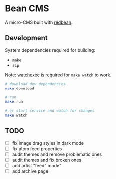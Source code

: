 # Bean CMS

A micro-CMS built with [redbean](https://redbean.dev).

## Development

System dependencies required for building:

* `make`
* `zip`

Note: [watchexec](https://github.com/watchexec/watchexec) is required for `make watch` to work.

```bash
# download dev dependencies
make download

# run
make run

# or start service and watch for changes
make watch
```

## TODO

- [ ] fix image drag styles in dark mode
- [ ] fix atom feed properties
- [ ] audit themes and remove problematic ones
- [ ] audit themes and fix broken ones
- [ ] add artist "feed" mode"
- [ ] add archive page